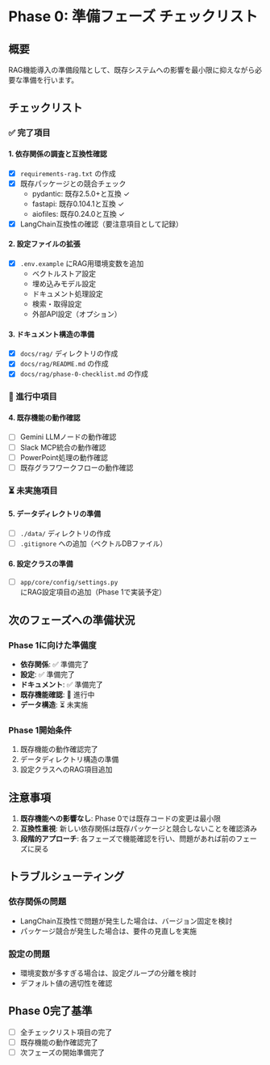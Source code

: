# Phase 0: 準備フェーズ チェックリスト

## 概要
RAG機能導入の準備段階として、既存システムへの影響を最小限に抑えながら必要な準備を行います。

## チェックリスト

### ✅ 完了項目

#### 1. 依存関係の調査と互換性確認
- [x] `requirements-rag.txt` の作成
- [x] 既存パッケージとの競合チェック
  - pydantic: 既存2.5.0+と互換 ✓
  - fastapi: 既存0.104.1と互換 ✓
  - aiofiles: 既存0.24.0と互換 ✓
- [x] LangChain互換性の確認（要注意項目として記録）

#### 2. 設定ファイルの拡張
- [x] `.env.example` にRAG用環境変数を追加
  - ベクトルストア設定
  - 埋め込みモデル設定
  - ドキュメント処理設定
  - 検索・取得設定
  - 外部API設定（オプション）

#### 3. ドキュメント構造の準備
- [x] `docs/rag/` ディレクトリの作成
- [x] `docs/rag/README.md` の作成
- [x] `docs/rag/phase-0-checklist.md` の作成

### 🔄 進行中項目

#### 4. 既存機能の動作確認
- [ ] Gemini LLMノードの動作確認
- [ ] Slack MCP統合の動作確認
- [ ] PowerPoint処理の動作確認
- [ ] 既存グラフワークフローの動作確認

### ⏳ 未実施項目

#### 5. データディレクトリの準備
- [ ] `./data/` ディレクトリの作成
- [ ] `.gitignore` への追加（ベクトルDBファイル）

#### 6. 設定クラスの準備
- [ ] `app/core/config/settings.py` にRAG設定項目の追加（Phase 1で実装予定）

## 次のフェーズへの準備状況

### Phase 1に向けた準備度
- **依存関係**: ✅ 準備完了
- **設定**: ✅ 準備完了
- **ドキュメント**: ✅ 準備完了
- **既存機能確認**: 🔄 進行中
- **データ構造**: ⏳ 未実施

### Phase 1開始条件
1. 既存機能の動作確認完了
2. データディレクトリ構造の準備
3. 設定クラスへのRAG項目追加

## 注意事項

1. **既存機能への影響なし**: Phase 0では既存コードの変更は最小限
2. **互換性重視**: 新しい依存関係は既存パッケージと競合しないことを確認済み
3. **段階的アプローチ**: 各フェーズで機能確認を行い、問題があれば前のフェーズに戻る

## トラブルシューティング

### 依存関係の問題
- LangChain互換性で問題が発生した場合は、バージョン固定を検討
- パッケージ競合が発生した場合は、要件の見直しを実施

### 設定の問題
- 環境変数が多すぎる場合は、設定グループの分離を検討
- デフォルト値の適切性を確認

## Phase 0完了基準

- [ ] 全チェックリスト項目の完了
- [ ] 既存機能の動作確認完了
- [ ] 次フェーズの開始準備完了